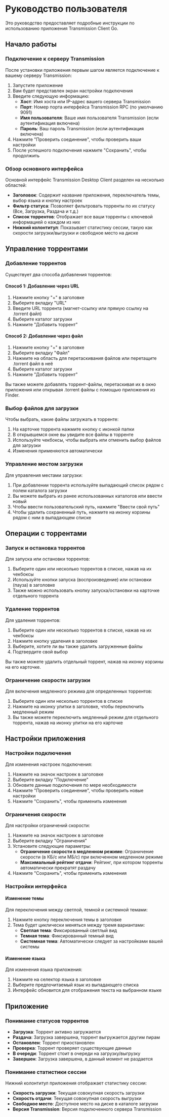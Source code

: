 # Руководство пользователя

Это руководство предоставляет подробные инструкции по использованию приложения Transmission Client Go.

## Начало работы

### Подключение к серверу Transmission

После установки приложения первым шагом является подключение к вашему серверу Transmission:

1. Запустите приложение
2. Вам будет представлен экран настройки подключения
3. Введите следующую информацию:
   - **Хост**: Имя хоста или IP-адрес вашего сервера Transmission
   - **Порт**: Номер порта интерфейса Transmission RPC (по умолчанию 9091)
   - **Имя пользователя**: Ваше имя пользователя Transmission (если аутентификация включена)
   - **Пароль**: Ваш пароль Transmission (если аутентификация включена)
4. Нажмите "Проверить соединение", чтобы проверить ваши настройки
5. После успешного подключения нажмите "Сохранить", чтобы продолжить

### Обзор основного интерфейса

Основной интерфейс Transmission Desktop Client разделен на несколько областей:

- **Заголовок**: Содержит название приложения, переключатель темы, выбор языка и кнопку настроек
- **Фильтр статуса**: Позволяет фильтровать торренты по их статусу (Все, Загрузка, Раздача и т.д.)
- **Список торрентов**: Отображает все ваши торренты с ключевой информацией о каждом из них
- **Нижний колонтитул**: Показывает статистику сессии, такую как скорости загрузки/выгрузки и свободное место на диске

## Управление торрентами

### Добавление торрентов

Существует два способа добавления торрентов:

#### Способ 1: Добавление через URL

1. Нажмите кнопку "+" в заголовке
2. Выберите вкладку "URL"
3. Введите URL торрента (магнет-ссылку или прямую ссылку на .torrent файл)
4. Выберите каталог загрузки
5. Нажмите "Добавить торрент"

#### Способ 2: Добавление через файл

1. Нажмите кнопку "+" в заголовке
2. Выберите вкладку "Файл"
3. Нажмите на область для перетаскивания файлов или перетащите .torrent файл в неё
4. Выберите каталог загрузки
5. Нажмите "Добавить торрент"

Вы также можете добавлять торрент-файлы, перетаскивая их в окно приложения или открывая .torrent файлы с помощью приложения из Finder.

### Выбор файлов для загрузки

Чтобы выбрать, какие файлы загружать в торренте:

1. На карточке торрента нажмите кнопку с иконкой папки
2. В открывшемся окне вы увидите все файлы в торренте
3. Используйте чекбоксы, чтобы выбрать или отменить выбор файлов для загрузки
4. Изменения применяются автоматически

### Управление местом загрузки

Для управления местами загрузки:

1. При добавлении торрента используйте выпадающий список рядом с полем каталога загрузки
2. Вы можете выбрать из ранее использованных каталогов или ввести новый
3. Чтобы ввести пользовательский путь, нажмите "Ввести свой путь"
4. Чтобы удалить сохраненный путь, нажмите на иконку корзины рядом с ним в выпадающем списке

## Операции с торрентами

### Запуск и остановка торрентов

Для запуска или остановки торрентов:

1. Выберите один или несколько торрентов в списке, нажав на их чекбоксы
2. Используйте кнопки запуска (воспроизведение) или остановки (пауза) в заголовке
3. Также можно использовать кнопку запуска/остановки на карточке отдельного торрента

### Удаление торрентов

Для удаления торрентов:

1. Выберите один или несколько торрентов в списке, нажав на их чекбоксы
2. Нажмите кнопку удаления в заголовке
3. Выберите, хотите ли вы также удалить загруженные файлы
4. Подтвердите свой выбор

Вы также можете удалить отдельный торрент, нажав на иконку корзины на его карточке.

### Ограничение скорости загрузки

Для включения медленного режима для определенных торрентов:

1. Выберите один или несколько торрентов в списке
2. Нажмите на иконку улитки в заголовке, чтобы переключить медленный режим
3. Вы также можете переключить медленный режим для отдельного торрента, нажав на иконку улитки на его карточке

## Настройки приложения

### Настройки подключения

Для изменения настроек подключения:

1. Нажмите на значок настроек в заголовке
2. Выберите вкладку "Подключение"
3. Обновите данные подключения по мере необходимости
4. Нажмите "Проверить соединение", чтобы проверить новые настройки
5. Нажмите "Сохранить", чтобы применить изменения

### Ограничения скорости

Для настройки ограничений скорости:

1. Нажмите на значок настроек в заголовке
2. Выберите вкладку "Ограничения"
3. Установите следующие параметры:
   - **Ограничение скорости в медленном режиме**: Ограничение скорости (в КБ/с или МБ/с) при включенном медленном режиме
   - **Максимальный рейтинг отдачи**: Рейтинг, при котором торренты автоматически прекратят раздачу
4. Нажмите "Сохранить", чтобы применить изменения

### Настройки интерфейса

#### Изменение темы

Для переключения между светлой, темной и системной темами:

1. Нажмите кнопку переключения темы в заголовке
2. Тема будет циклически меняться между тремя вариантами:
   - **Светлая тема**: Фиксированный светлый вид
   - **Темная тема**: Фиксированный темный вид
   - **Системная тема**: Автоматически следует за настройками вашей системы

#### Изменение языка

Для изменения языка приложения:

1. Нажмите на селектор языка в заголовке
2. Выберите предпочитаемый язык из выпадающего списка
3. Интерфейс обновится для отображения текста на выбранном языке

## Приложение

### Понимание статусов торрентов

- **Загрузка**: Торрент активно загружается
- **Раздача**: Загрузка завершена, торрент выгружается другим пирам
- **Остановлен**: Торрент приостановлен
- **Проверка**: Торрент проверяет существующие данные
- **В очереди**: Торрент стоит в очереди на загрузку/выгрузку
- **Завершен**: Загрузка завершена, в данный момент не раздается

### Понимание статистики сессии

Нижний колонтитул приложения отображает статистику сессии:

- **Скорость загрузки**: Текущая совокупная скорость загрузки
- **Скорость отдачи**: Текущая совокупная скорость выгрузки
- **Свободное место**: Доступное место на диске в каталоге загрузки
- **Версия Transmission**: Версия подключенного сервера Transmission
